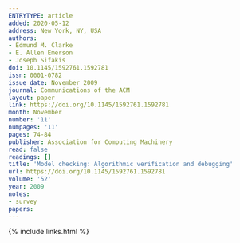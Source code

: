 ```yaml
---
ENTRYTYPE: article
added: 2020-05-12
address: New York, NY, USA
authors:
- Edmund M. Clarke
- E. Allen Emerson
- Joseph Sifakis
doi: 10.1145/1592761.1592781
issn: 0001-0782
issue_date: November 2009
journal: Communications of the ACM
layout: paper
link: https://doi.org/10.1145/1592761.1592781
month: November
number: '11'
numpages: '11'
pages: 74-84
publisher: Association for Computing Machinery
read: false
readings: []
title: 'Model checking: Algorithmic verification and debugging'
url: https://doi.org/10.1145/1592761.1592781
volume: '52'
year: 2009
notes:
- survey
papers:
---
```

{% include links.html %}
